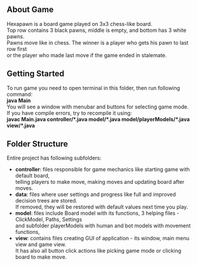 ## About Game
Hexapawn is a board game played on 3x3 chess-like board.<br>
Top row contains 3 black pawns, middle is empty, and bottom has 3 white pawns.<br>
Pawns move like in chess. The winner is a player who gets his pawn to last row first<br>
or the player who made last move if the game ended in stalemate.

## Getting Started

To run game you need to open terminal in this folder, then run following command:<br>
<b>java Main</b><br>
You will see a window with menubar and buttons for selecting game mode.<br>
If you have compile errors, try to recompile it using:<br>
<b>javac Main.java controller/\*.java model/\*.java model/playerModels/\*.java view/\*.java</b>

## Folder Structure

Entire project has following subfolders:
- <b>controller</b>: files responsible for game mechanics like starting game with default board,<br> 
telling players to make move, making moves and updating board after moves.
- <b>data</b>: files where user settings and progress like full and improved decision trees are stored.<br>
If removed, they will be restored with default values next time you play.
- <b>model</b>: files include Board model with its functions, 3 helping files - ClickModel, Paths, Settings<br>
and subfolder playerModels with human and bot models with movement functions,
- <b>view</b>: contains files creating GUI of application - its window, main menu view and game view.<br>
It has also all button click actions like picking game mode or clicking board to make move.
